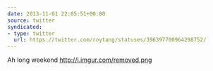 ```yaml
---
date: 2013-11-01 22:05:51+00:00
source: twitter
syndicated:
- type: twitter
  url: https://twitter.com/roytang/statuses/396397700964298752/
---
```


Ah long weekend http://i.imgur.com/removed.png